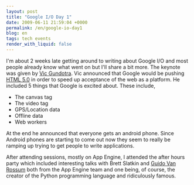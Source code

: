 ```yaml
---
layout: post
title: "Google I/O Day 1"
date: 2009-06-11 21:59:04 +0000
permalink: /en/google-io-day1
blog: en
tags: tech events
render_with_liquid: false
---
```


I'm about 2 weeks late getting around to writing about Google I/O and
most people already know what went on but I'll share a bit more. The
keynote was given by [Vic
Gundotra](http://www.google.com/search?q=Vic+Gundotra). Vic announced
that Google would be pushing
[HTML 5.0](http://en.wikipedia.org/wiki/HTML_5) in order to speed up
acceptance of the web as a platform. He included 5 things that Google is
excited about. These include,

- The canvas tag
- The video tag
- GPS/Location data
- Offline data
- Web workers

At the end he announced that everyone gets an android phone. Since
Android phones are starting to come out now they seem to really be
ramping up trying to get people to write applications.

After attending sessions, mostly on App Engine, I attended the after
hours party which included interesting talks with Brett Slatkin and
[Guido Van Rossum](http://www.python.org/~guido/) both from the
App Engine team and one being, of course, the creator of the Python
programming language and ridiculously famous.
